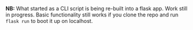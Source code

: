 **NB:** What started as a CLI script is being re-built into a flask app.  Work still in progress. Basic functionality still works if you clone the repo and run `flask run` to boot it up on localhost.
